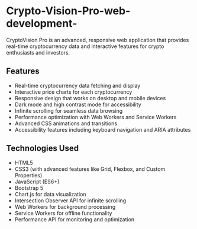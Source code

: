 # Crypto-Vision-Pro-web-development-
CryptoVision Pro is an advanced, responsive web application that provides real-time cryptocurrency data and interactive features for crypto enthusiasts and investors.

## Features

- Real-time cryptocurrency data fetching and display
- Interactive price charts for each cryptocurrency
- Responsive design that works on desktop and mobile devices
- Dark mode and high contrast mode for accessibility
- Infinite scrolling for seamless data browsing
- Performance optimization with Web Workers and Service Workers
- Advanced CSS animations and transitions
- Accessibility features including keyboard navigation and ARIA attributes

## Technologies Used

- HTML5
- CSS3 (with advanced features like Grid, Flexbox, and Custom Properties)
- JavaScript (ES6+)
- Bootstrap 5
- Chart.js for data visualization
- Intersection Observer API for infinite scrolling
- Web Workers for background processing
- Service Workers for offline functionality
- Performance API for monitoring and optimization
